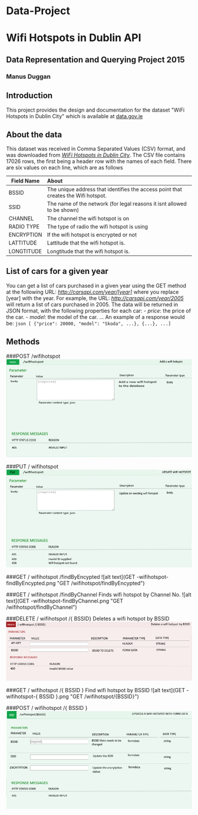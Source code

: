 # Data-Project
# Wifi Hotspots in Dublin API
## Data Representation and Querying Project 2015
### Manus Duggan

## Introduction
This project provides the design and documentation for the dataset "WiFi Hotspots in Dublin City" which is available at [data.gov.ie](http://data.gov.ie)

## About the data
This dataset was received in Comma Separated Values (CSV) format, and was downloaded from [*WiFi Hotspots in Dublin City*](https://data.gov.ie/dataset/wifi-hotspots-in-dublin-city).
The CSV file contains 17026 rows, the first being a header row with the names of each field.
There are six values on each line, which are as follows

| Field Name        | About           |
| ------------- |:-------------| 
| BSSID     | The unique address that identifies the access point that creates the Wifi hotspot. | 
| SSID   |  The name of the network (for legal reasons it isnt allowed to be shown)     |  
| CHANNEL | The channel the wifi hotspot is on      | 
| RADIO TYPE |  The type of radio the wifi hotspot is using    | 
| ENCRYPTION | If the wifi hotspot is encrypted or not    | 
| LATTITUDE | Lattitude that the wifi hotspot is.    | 
| LONGTITUDE | Longtitude that the wifi hotspot is.    | 

## List of cars for a given year
You can get a list of cars purchased in a given year using the GET method at the following URL:
*http://carsapi.com/year/[year]*
where you replace [year] with the year.
For example, the URL:
*http://carsapi.com/year/2005*
will return a list of cars purchased in 2005.
The data will be returned in JSON format, with the following properties for each car:
    - *price*: the price of the car.
    - *model*: the model of the car.
    ...
An example of a response would be:
    ```json
    [ {"price": 20000, "model": "Skoda", ...}, {...}, ...]
    ```  
## Methods
###POST /wifihotspot 
![alt text](post-wifihotspot.png "Post /wifihotspot")

###PUT / wifihotspot
![alt text](put-wifihotspot.png "Put /wifihotspot")

###GET / wifihotspot /findByEncypted 
![alt text](GET -wifihotspot-findByEncypted.png "GET /wifihotspot/findByEncypted")

###GET / wifihotspot /findByChannel Finds wifi hotspot by Channel No.
![alt text](GET -wifihotspot-findByChannel.png "GET /wifihotspot/findByChannel")

###DELETE / wifihotspot /{ BSSID} Deletes a wifi hotspot by BSSID
![alt text](Delete-wifihotspot-{BSSID}.png "DELETE /wifihotspot/{BSSID}")

###GET / wifihotspot /{ BSSID } Find wifi hotspot by BSSID
![alt text](GET  -wifihotspot-{ BSSID }.png "GET /wifihotspot/{BSSID}")

###POST / wifihotspot /{ BSSID }
![alt text](pos-wifihotspot-{BSSID}.png "POST /wifihotspot/{BSSID}")



  
